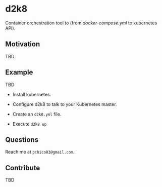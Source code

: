 # d2k8

Container orchestration tool to (from _docker-compose.yml_ to kubernetes API).

## Motivation

TBD

## Example

TBD

- Install kubernetes.

- Configure d2k8 to talk to your Kubernetes master.

- Create an `d2k8.yml` file.

- Execute `d2k8 up`

## Questions

Reach me at `pchico83@gmail.com`.

## Contribute

TBD
